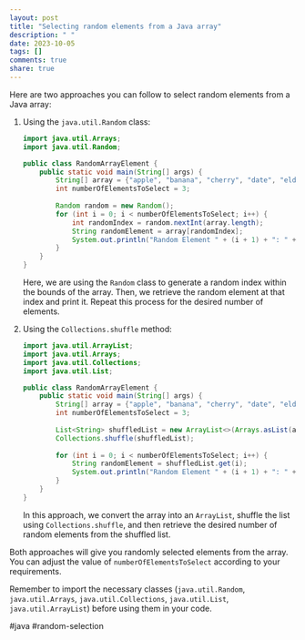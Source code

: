 ```yaml
---
layout: post
title: "Selecting random elements from a Java array"
description: " "
date: 2023-10-05
tags: []
comments: true
share: true
---
```


Here are two approaches you can follow to select random elements from a Java array:

1. Using the `java.util.Random` class:

   ```java
   import java.util.Arrays;
   import java.util.Random;
   
   public class RandomArrayElement {
       public static void main(String[] args) {
           String[] array = {"apple", "banana", "cherry", "date", "elderberry"};
           int numberOfElementsToSelect = 3;
           
           Random random = new Random();
           for (int i = 0; i < numberOfElementsToSelect; i++) {
               int randomIndex = random.nextInt(array.length);
               String randomElement = array[randomIndex];
               System.out.println("Random Element " + (i + 1) + ": " + randomElement);
           }
       }
   }
   ```
   Here, we are using the `Random` class to generate a random index within the bounds of the array. Then, we retrieve the random element at that index and print it. Repeat this process for the desired number of elements.

2. Using the `Collections.shuffle` method:
   ```java
   import java.util.ArrayList;
   import java.util.Arrays;
   import java.util.Collections;
   import java.util.List;
   
   public class RandomArrayElement {
       public static void main(String[] args) {
           String[] array = {"apple", "banana", "cherry", "date", "elderberry"};
           int numberOfElementsToSelect = 3;
           
           List<String> shuffledList = new ArrayList<>(Arrays.asList(array));
           Collections.shuffle(shuffledList);
           
           for (int i = 0; i < numberOfElementsToSelect; i++) {
               String randomElement = shuffledList.get(i);
               System.out.println("Random Element " + (i + 1) + ": " + randomElement);
           }
       }
   }
   ```
   In this approach, we convert the array into an `ArrayList`, shuffle the list using `Collections.shuffle`, and then retrieve the desired number of random elements from the shuffled list.

Both approaches will give you randomly selected elements from the array. You can adjust the value of `numberOfElementsToSelect` according to your requirements.

Remember to import the necessary classes (`java.util.Random`, `java.util.Arrays`, `java.util.Collections`, `java.util.List`, `java.util.ArrayList`) before using them in your code.

#java #random-selection